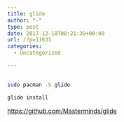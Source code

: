 ```yaml
---
title: glide
author: "-"
type: post
date: 2017-12-18T08:21:39+00:00
url: /?p=11631
categories:
  - Uncategorized

---
```

```bash
  
sudo pacman -S glide

glide install 

```

https://github.com/Masterminds/glide